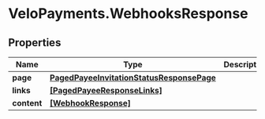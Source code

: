 # VeloPayments.WebhooksResponse

## Properties

Name | Type | Description | Notes
------------ | ------------- | ------------- | -------------
**page** | [**PagedPayeeInvitationStatusResponsePage**](PagedPayeeInvitationStatusResponsePage.md) |  | [optional] 
**links** | [**[PagedPayeeResponseLinks]**](PagedPayeeResponseLinks.md) |  | [optional] 
**content** | [**[WebhookResponse]**](WebhookResponse.md) |  | [optional] 


